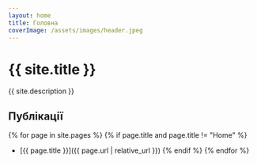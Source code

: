 ```yaml
---
layout: home
title: Головна
coverImage: /assets/images/header.jpeg
---
```


# {{ site.title }}

{{ site.description }}

## Публікації

{% for page in site.pages %}
{% if page.title and page.title != "Home" %}
- [{{ page.title }}]({{ page.url | relative_url }})
{% endif %}
{% endfor %} 